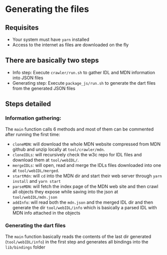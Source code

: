 # Generating the files

## Requisites
 - Your system must have `yarn` installed
 - Access to the internet as files are downloaded on the fly

## There are basically two steps  
 - Info step: Execute `crawler/run.sh` to gather IDL and MDN information into JSON files
 - Generating step: Execute `package_js/run.sh` to generate the dart files from the generated JSON files

## Steps detailed
### Information gathering:
 The `main` function calls 6 methods and most of them can be commented after running the first time:
  - `cloneMDN`: will download the whole MDN website compressed from MDN github and unzip locally at `tool/crawler/mdn`. 
  - `cloneIDLs`: will recursively check the w3c repo for IDL files and download them at `tool/webIDL/`. 
  - `mergeIDLs`: will open, read and merge the IDLs files downloaded into one at `tool/webIDL/merged`.
  - `startMdn`: will `cd` into the MDN dir and start their web server through `yarn install` and `yarn start`
  - `parseMDN`: will fetch the index page of the MDN web site and then crawl all objects they expose while saving into the json at `tool/webIDL/mdn.json`
  - `addInfo`: will read both the `mdn.json` and the merged IDL dir and then generate the dir `tool/webIDL/info` which is basically a parsed IDL with MDN info attached in the objects

### Generating the dart files
 The `main` function basically reads the contents of the last dir generated (`tool/webIDL/info`) in the first step and generates all bindings into the `lib/bindings` folder

